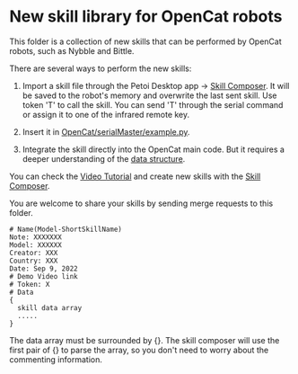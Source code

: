 # New skill library for OpenCat robots

This folder is a collection of new skills that can be performed by OpenCat robots, such as Nybble and Bittle. 

There are several ways to perform the new skills:

1. Import a skill file through the Petoi Desktop app -> [Skill Composer](https://docs.petoi.com/desktop-app/skill-composer). It will be saved to the robot's memory and overwrite the last sent skill. Use token 'T' to call the skill. You can send 'T' through the serial command or assign it to one of the infrared remote key. 

2. Insert it in [OpenCat/serialMaster/example.py](https://docs.petoi.com/api/serialmaster-user-guide#method-2-run-the-custom-scheduler-example.py).

3. Integrate the skill directly into the OpenCat main code. But it requires a deeper understanding of the [data structure](https://bittle.petoi.com/11-tutorial-on-creating-new-skills). 

You can check the [Video Tutorial](https://youtu.be/kyN5vFY9fAI) and create new skills with the [Skill Composer](https://docs.petoi.com/desktop-app/skill-composer).

You are welcome to share your skills by sending merge requests to this folder. 


```
# Name(Model-ShortSkillName)
Note: XXXXXXX
Model: XXXXXX
Creator: XXX
Country: XXX
Date: Sep 9, 2022
# Demo Video link
# Token: X
# Data
{
  skill data array
  .....
}
```

The data array must be surrounded by {}. The skill composer will use the first pair of {} to parse the array, so you don't need to worry about the commenting information. 
